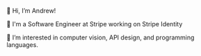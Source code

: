 👋 Hi, I’m Andrew!

💼 I'm a Software Engineer at Stripe working on Stripe Identity

👀 I’m interested in computer vision, API design, and programming languages.

